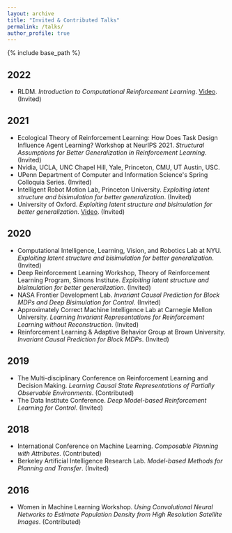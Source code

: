 ```yaml
---
layout: archive
title: "Invited & Contributed Talks"
permalink: /talks/
author_profile: true
---
```


{% include base_path %}

## 2022
* RLDM. *Introduction to Computational Reinforcement Learning*. [Video](https://brown.hosted.panopto.com/Panopto/Pages/Viewer.aspx?id=aab5d85e-48ec-42f0-b291-aebd00d56148). (Invited)

## 2021
* Ecological Theory of Reinforcement Learning: How Does Task Design Influence Agent Learning? Workshop at NeurIPS 2021. *Structural Assumptions for Better Generalization in Reinforcement Learning*. (Invited)
* Nvidia, UCLA, UNC Chapel Hill, Yale, Princeton, CMU, UT Austin, USC.
* UPenn Department of Computer and Information Science's Spring Colloquia Series. (Invited)
* Intelligent Robot Motion Lab, Princeton University. *Exploiting latent structure and bisimulation for better generalization*. (Invited)
* University of Oxford.  *Exploiting latent structure and bisimulation for better generalization*. [Video](https://www.youtube.com/watch?v=Sn8x2MS48xk&feature=youtu.be&ab_channel=OATMLresearchgroup). (Invited) 


## 2020
* Computational Intelligence, Learning, Vision, and Robotics Lab at NYU. *Exploiting latent structure and bisimulation for better generalization*. (Invited)
* Deep Reinforcement Learning Workshop, Theory of Reinforcement Learning Program, Simons Institute. *Exploiting latent structure and bisimulation for better generalization*. (Invited)
* NASA Frontier Development Lab. *Invariant Causal Prediction for Block MDPs and Deep Bisimulation for Control*. (Invited)
* Approximately Correct Machine Intelligence Lab at Carnegie Mellon University. *Learning Invariant Representations for Reinforcement Learning without Reconstruction*. (Invited)
* Reinforcement Learning & Adaptive Behavior Group at Brown University. *Invariant Causal Prediction for Block MDPs*. (Invited)


## 2019
* The Multi-disciplinary Conference on Reinforcement Learning and Decision Making. *Learning Causal State Representations of Partially Observable Environments*. (Contributed)
* The Data Institute Conference. *Deep Model-based Reinforcement Learning for Control*. (Invited)

## 2018
* International Conference on Machine Learning. *Composable Planning with Attributes*. (Contributed)
* Berkeley Artificial Intelligence Research Lab. *Model-based Methods for Planning and Transfer*. (Invited)

## 2016 
* Women in Machine Learning Workshop. *Using Convolutional Neural Networks to Estimate Population Density from High Resolution Satellite Images*. (Contributed)
